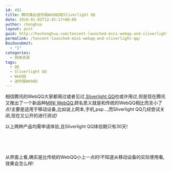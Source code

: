 ```yaml
---
id: 491
title: 腾讯推出迷你版WebQQ和Sliverlight QQ
date: 2010-01-02T12:45:17+08:00
author: chonghua
layout: post
guid: http://hechonghua.com/tencent-launched-mini-webqq-and-sliverlight-qq/
permalink: /tencent-launched-mini-webqq-and-sliverlight-qq/
Baidusubmit:
  - "1"
categories:
  - 网络资源
tags:
  - QQ
  - Sliverlight QQ
  - WebQQ
  - 迷你版WebQQ
---
```

相信腾讯的WebQQ大家都用过或者见过,<a href="http://slqq.qq.com/" target="_blank" rel="noopener noreferrer">Sliverlight QQ</a>也或许用过,但是现在腾讯又推出了一个新品种<a href="http://w.qq.com/" target="_blank" rel="noopener noreferrer">MINI WebQQ</a>,顾名思义就是和传统的WebQQ相比而言小了点!主要是适用于移动设备,比如说上网本,手机,psp...,而Sliverlight QQ几经尝试关闭,现在又公开的进行测试!

<!--more-->

以上两种产品均需申请体验,且Sliverlight QQ体验期只有30天!

 

 

从界面上看,确实是比传统的WebQQ小上一点的!不知道从移动设备的实际使用看,效果会怎么样!
